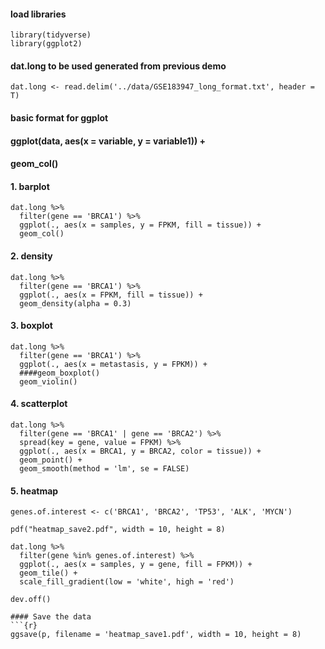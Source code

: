 #### load libraries
```{r}
library(tidyverse)
library(ggplot2)
```

#### dat.long to be used generated from previous demo
```{r}
dat.long <- read.delim('../data/GSE183947_long_format.txt', header = T)
```
#### basic format for ggplot
#### ggplot(data, aes(x = variable, y = variable1)) +
####   geom_col()

#### 1. barplot
```{r}
dat.long %>%
  filter(gene == 'BRCA1') %>%
  ggplot(., aes(x = samples, y = FPKM, fill = tissue)) +
  geom_col()
```
#### 2. density
```{r}
dat.long %>%
  filter(gene == 'BRCA1') %>%
  ggplot(., aes(x = FPKM, fill = tissue)) +
  geom_density(alpha = 0.3)
```
#### 3. boxplot 
```{r}
dat.long %>%
  filter(gene == 'BRCA1') %>%
  ggplot(., aes(x = metastasis, y = FPKM)) +
  ####geom_boxplot()
  geom_violin()
```
#### 4. scatterplot
```{r}
dat.long %>%
  filter(gene == 'BRCA1' | gene == 'BRCA2') %>%
  spread(key = gene, value = FPKM) %>%
  ggplot(., aes(x = BRCA1, y = BRCA2, color = tissue)) +
  geom_point() +
  geom_smooth(method = 'lm', se = FALSE)
```
#### 5. heatmap
```{r}
genes.of.interest <- c('BRCA1', 'BRCA2', 'TP53', 'ALK', 'MYCN')

pdf("heatmap_save2.pdf", width = 10, height = 8)

dat.long %>%
  filter(gene %in% genes.of.interest) %>%
  ggplot(., aes(x = samples, y = gene, fill = FPKM)) +
  geom_tile() +
  scale_fill_gradient(low = 'white', high = 'red')

dev.off()

#### Save the data
```{r}
ggsave(p, filename = 'heatmap_save1.pdf', width = 10, height = 8)
```
